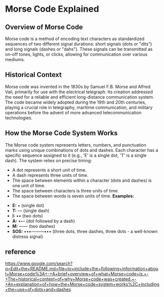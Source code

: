 # Morse Code Explained

## Overview of Morse Code

Morse code is a method of encoding text characters as standardized sequences of two different signal durations: short signals (dots or "dits") and long signals (dashes or "dahs"). These signals can be transmitted as on-off tones, lights, or clicks, allowing for communication over various mediums.

## Historical Context

Morse code was invented in the 1830s by Samuel F.B. Morse and Alfred Vail, primarily for use with the electrical telegraph. Its creation addressed the need for a reliable and efficient long-distance communication system. The code became widely adopted during the 19th and 20th centuries, playing a crucial role in telegraphy, maritime communication, and military operations before the advent of more advanced telecommunication technologies.

## How the Morse Code System Works

The Morse code system represents letters, numbers, and punctuation marks using unique combinations of dots and dashes. Each character has a specific sequence assigned to it (e.g., 'E' is a single dot, 'T' is a single dash). The system relies on precise timing:
- A dot represents a short unit of time.
- A dash represents three units of time.
- The space between elements within a character (dots and dashes) is one unit of time.
- The space between characters is three units of time.
- The space between words is seven units of time. 
**Examples:**

*   **E:** • (single dot)
*   **T:** — (single dash)
*   **I:** •• (two dots)
*   **A:** •— (dot followed by a dash)
*   **M:** —— (two dashes)
*   **SOS:** •••———••• (three dots, three dashes, three dots - a well-known distress signal)

## reference
https://www.google.com/search?q=Edit+the+README.md+file+to+include+the+following+information+about+Morse+code%3A+-+A+brief+overview+of+what+Morse+code+is.+-+The+historical+context+of+why+Morse+code+was+created.+-+An+explanation+of+how+the+Morse+code+system+works%2C+including+the+use+of+dots+and+dashes
